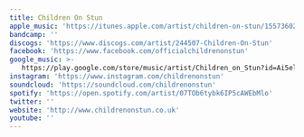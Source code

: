 ```yaml
---
title: Children On Stun
apple_music: 'https://itunes.apple.com/artist/children-on-stun/155736021'
bandcamp: ''
discogs: 'https://www.discogs.com/artist/244507-Children-On-Stun'
facebook: 'https://www.facebook.com/officialchildrenonstun'
google_music: >-
   https://play.google.com/store/music/artist/Children_on_Stun?id=Ai5el2yt4e5ghx35x6izanndekq
instagram: 'https://www.instagram.com/childrenonstun'
soundcloud: 'https://soundcloud.com/childrenonstun'
spotify: 'https://open.spotify.com/artist/07TOb6tybk6IP5cAWEbMlo'
twitter: ''
website: 'http://www.childrenonstun.co.uk'
youtube: ''
---
```

